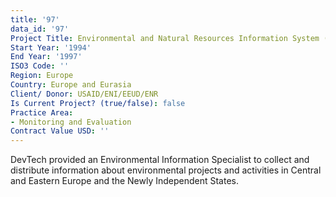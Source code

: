 ```yaml
---
title: '97'
data_id: '97'
Project Title: Environmental and Natural Resources Information System (ENRIS)
Start Year: '1994'
End Year: '1997'
ISO3 Code: ''
Region: Europe
Country: Europe and Eurasia
Client/ Donor: USAID/ENI/EEUD/ENR
Is Current Project? (true/false): false
Practice Area:
- Monitoring and Evaluation
Contract Value USD: ''
---
```


DevTech provided an Environmental Information Specialist to collect and distribute information about environmental projects and activities in Central and Eastern Europe and the Newly Independent States.